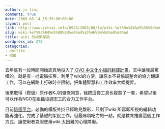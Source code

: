 ```yaml
---
author: jx tsai
comments: true
date: 2008-08-14 15:39:00+00:00
layout: post
link: http://www.jxtsai.info/0928/2008/08/14/wiki-%e7%9a%84%e5%88%9d%e6%ad%a5%e6%9e%b6%e8%a8%ad/
slug: wiki-%e7%9a%84%e5%88%9d%e6%ad%a5%e6%9e%b6%e8%a8%ad
title: wiki 的初步架設
wordpress_id: 278
categories:
- dotlife
- NGO
---
```


去年底有一段時間開始認真地投入了[ GVO 中文化小組的翻譯計畫](http://taipedia.selfip.info/mediawiki/index.php/GVO_Translation_Project/zh-hant)，其中讓我最驚嘆的，就是有一批電腦技客，利用了wiki的方便，讓原本不易協調整合的協力翻譯工作，可以在網路上打破時空限制，把集體智慧和工作效率大幅提昇。  
  
後來取得（模版）原作者KJ的慷慨同意，我把這套工具也複製了一套，希望以後可以作為NGO在組織協調志工的合力工作平台。  
  
目前[這個平台](http://tahr.site88.net/)，必備的模版外掛已經略見雛形，只剩下wiki  所寫即所視的編輯功能再強化。完成了基礎的架設工作，但最麻煩吃力的一點，就是教育推廣這個工作方式，讓使用者克服使用wiki 太困難的心理障礙。

